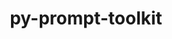 ---
title: "py-prompt-toolkit"
layout: cache
categories: [package, develop-2024-12-01]
meta: {"versions": ["3.0.43"], "compilers": ["gcc@=11.1.0", "gcc@=11.4.0", "gcc@=7.5.0", "gcc@=9.4.0", "oneapi@=2024.2.1"], "oss": ["ubuntu18.04", "ubuntu20.04", "ubuntu22.04"], "platforms": ["linux"], "targets": ["neoverse_v1", "neoverse_v2", "ppc64le", "x86_64_v3"], "stacks": ["data-vis-sdk", "e4s", "e4s-neoverse-v2", "e4s-neoverse_v1", "e4s-oneapi", "e4s-power", "radiuss", "root"], "num_specs": 12, "num_specs_by_stack": {"root": 12, "radiuss": 1, "e4s-power": 2, "data-vis-sdk": 1, "e4s-neoverse_v1": 2, "e4s-neoverse-v2": 2, "e4s": 2, "e4s-oneapi": 2}}
spec_details: [{"hash": "2oqwj3hd4ghib4kgdg3o5lg4dawtvydy", "compiler": "gcc@=7.5.0", "versions": ["3.0.43"], "os": "ubuntu18.04", "platform": "linux", "target": "x86_64_v3", "variants": ["build_system=python_pip"], "stacks": ["root", "radiuss"], "size": "-", "tarball": "https://binaries.spack.io/develop-2024-12-01/build_cache/linux-ubuntu18.04-x86_64_v3/gcc-7.5.0/py-prompt-toolkit-3.0.43/linux-ubuntu18.04-x86_64_v3-gcc-7.5.0-py-prompt-toolkit-3.0.43-2oqwj3hd4ghib4kgdg3o5lg4dawtvydy.spack"}, {"hash": "urdko7g2nupp2bznzn5guu6cu3zi6rit", "compiler": "gcc@=9.4.0", "versions": ["3.0.43"], "os": "ubuntu20.04", "platform": "linux", "target": "ppc64le", "variants": ["build_system=python_pip"], "stacks": ["e4s-power", "root"], "size": "-", "tarball": "https://binaries.spack.io/develop-2024-12-01/build_cache/linux-ubuntu20.04-ppc64le/gcc-9.4.0/py-prompt-toolkit-3.0.43/linux-ubuntu20.04-ppc64le-gcc-9.4.0-py-prompt-toolkit-3.0.43-urdko7g2nupp2bznzn5guu6cu3zi6rit.spack"}, {"hash": "7flklxtvq6gaw7h5wbxueuvx43bzfmzk", "compiler": "gcc@=9.4.0", "versions": ["3.0.43"], "os": "ubuntu20.04", "platform": "linux", "target": "ppc64le", "variants": ["build_system=python_pip"], "stacks": ["e4s-power", "root"], "size": "-", "tarball": "https://binaries.spack.io/develop-2024-12-01/build_cache/linux-ubuntu20.04-ppc64le/gcc-9.4.0/py-prompt-toolkit-3.0.43/linux-ubuntu20.04-ppc64le-gcc-9.4.0-py-prompt-toolkit-3.0.43-7flklxtvq6gaw7h5wbxueuvx43bzfmzk.spack"}, {"hash": "hbegthxkkcywzp5sk4mfwkxev576eztv", "compiler": "gcc@=11.1.0", "versions": ["3.0.43"], "os": "ubuntu20.04", "platform": "linux", "target": "x86_64_v3", "variants": ["build_system=python_pip"], "stacks": ["root", "data-vis-sdk"], "size": "-", "tarball": "https://binaries.spack.io/develop-2024-12-01/build_cache/linux-ubuntu20.04-x86_64_v3/gcc-11.1.0/py-prompt-toolkit-3.0.43/linux-ubuntu20.04-x86_64_v3-gcc-11.1.0-py-prompt-toolkit-3.0.43-hbegthxkkcywzp5sk4mfwkxev576eztv.spack"}, {"hash": "p2bdnpwz56odc4jyg2twag24e2htn4fc", "compiler": "gcc@=11.4.0", "versions": ["3.0.43"], "os": "ubuntu22.04", "platform": "linux", "target": "neoverse_v1", "variants": ["build_system=python_pip"], "stacks": ["root", "e4s-neoverse_v1"], "size": "-", "tarball": "https://binaries.spack.io/develop-2024-12-01/build_cache/linux-ubuntu22.04-neoverse_v1/gcc-11.4.0/py-prompt-toolkit-3.0.43/linux-ubuntu22.04-neoverse_v1-gcc-11.4.0-py-prompt-toolkit-3.0.43-p2bdnpwz56odc4jyg2twag24e2htn4fc.spack"}, {"hash": "hcqtwinbazhqyjhy2a6fnxyjylws2xly", "compiler": "gcc@=11.4.0", "versions": ["3.0.43"], "os": "ubuntu22.04", "platform": "linux", "target": "neoverse_v1", "variants": ["build_system=python_pip"], "stacks": ["root", "e4s-neoverse_v1"], "size": "-", "tarball": "https://binaries.spack.io/develop-2024-12-01/build_cache/linux-ubuntu22.04-neoverse_v1/gcc-11.4.0/py-prompt-toolkit-3.0.43/linux-ubuntu22.04-neoverse_v1-gcc-11.4.0-py-prompt-toolkit-3.0.43-hcqtwinbazhqyjhy2a6fnxyjylws2xly.spack"}, {"hash": "ch56ddtcoag5rxkwikzq53jd6r57qve2", "compiler": "gcc@=11.4.0", "versions": ["3.0.43"], "os": "ubuntu22.04", "platform": "linux", "target": "neoverse_v2", "variants": ["build_system=python_pip"], "stacks": ["root", "e4s-neoverse-v2"], "size": "-", "tarball": "https://binaries.spack.io/develop-2024-12-01/build_cache/linux-ubuntu22.04-neoverse_v2/gcc-11.4.0/py-prompt-toolkit-3.0.43/linux-ubuntu22.04-neoverse_v2-gcc-11.4.0-py-prompt-toolkit-3.0.43-ch56ddtcoag5rxkwikzq53jd6r57qve2.spack"}, {"hash": "l2lqp4v2k6unq6bumniqirt3cwig2cfa", "compiler": "gcc@=11.4.0", "versions": ["3.0.43"], "os": "ubuntu22.04", "platform": "linux", "target": "neoverse_v2", "variants": ["build_system=python_pip"], "stacks": ["root", "e4s-neoverse-v2"], "size": "-", "tarball": "https://binaries.spack.io/develop-2024-12-01/build_cache/linux-ubuntu22.04-neoverse_v2/gcc-11.4.0/py-prompt-toolkit-3.0.43/linux-ubuntu22.04-neoverse_v2-gcc-11.4.0-py-prompt-toolkit-3.0.43-l2lqp4v2k6unq6bumniqirt3cwig2cfa.spack"}, {"hash": "66v3zj4fm34erntcxclxz2rdcr7nu2yn", "compiler": "gcc@=11.4.0", "versions": ["3.0.43"], "os": "ubuntu22.04", "platform": "linux", "target": "x86_64_v3", "variants": ["build_system=python_pip"], "stacks": ["root", "e4s"], "size": "-", "tarball": "https://binaries.spack.io/develop-2024-12-01/build_cache/linux-ubuntu22.04-x86_64_v3/gcc-11.4.0/py-prompt-toolkit-3.0.43/linux-ubuntu22.04-x86_64_v3-gcc-11.4.0-py-prompt-toolkit-3.0.43-66v3zj4fm34erntcxclxz2rdcr7nu2yn.spack"}, {"hash": "ejndj677eyudfksf4l3xcftncnsymo7j", "compiler": "gcc@=11.4.0", "versions": ["3.0.43"], "os": "ubuntu22.04", "platform": "linux", "target": "x86_64_v3", "variants": ["build_system=python_pip"], "stacks": ["root", "e4s"], "size": "-", "tarball": "https://binaries.spack.io/develop-2024-12-01/build_cache/linux-ubuntu22.04-x86_64_v3/gcc-11.4.0/py-prompt-toolkit-3.0.43/linux-ubuntu22.04-x86_64_v3-gcc-11.4.0-py-prompt-toolkit-3.0.43-ejndj677eyudfksf4l3xcftncnsymo7j.spack"}, {"hash": "e7e2qsoed46djo3tnqcjbdtjgmy67iyf", "compiler": "oneapi@=2024.2.1", "versions": ["3.0.43"], "os": "ubuntu22.04", "platform": "linux", "target": "x86_64_v3", "variants": ["build_system=python_pip"], "stacks": ["e4s-oneapi", "root"], "size": "-", "tarball": "https://binaries.spack.io/develop-2024-12-01/build_cache/linux-ubuntu22.04-x86_64_v3/oneapi-2024.2.1/py-prompt-toolkit-3.0.43/linux-ubuntu22.04-x86_64_v3-oneapi-2024.2.1-py-prompt-toolkit-3.0.43-e7e2qsoed46djo3tnqcjbdtjgmy67iyf.spack"}, {"hash": "qgjt43qsbrws7n3xawlkmjuakywpscwo", "compiler": "oneapi@=2024.2.1", "versions": ["3.0.43"], "os": "ubuntu22.04", "platform": "linux", "target": "x86_64_v3", "variants": ["build_system=python_pip"], "stacks": ["e4s-oneapi", "root"], "size": "-", "tarball": "https://binaries.spack.io/develop-2024-12-01/build_cache/linux-ubuntu22.04-x86_64_v3/oneapi-2024.2.1/py-prompt-toolkit-3.0.43/linux-ubuntu22.04-x86_64_v3-oneapi-2024.2.1-py-prompt-toolkit-3.0.43-qgjt43qsbrws7n3xawlkmjuakywpscwo.spack"}]
---